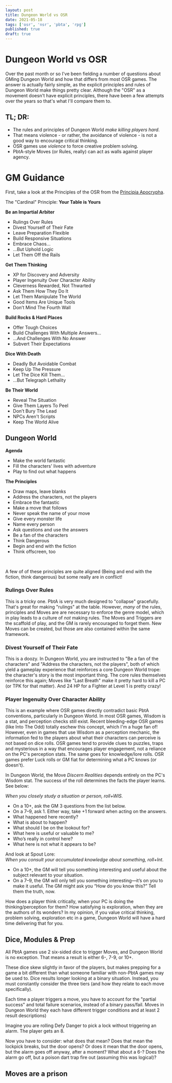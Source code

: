 ```yaml
---
layout: post
title: Dungeon World vs OSR
date: 2021-05-18
tags: ['osr', 'nsr', 'pbta', 'rpg']
published: true
draft: true
---
```


# Dungeon World vs OSR

Over the past month or so I've been fielding a number of questions about GMing Dungeon World and how that differs from most OSR games. The answer is actually fairly simple, as the explicit principles and rules of Dungeon World make things pretty clear. Although the "OSR" as a movement doesn't have explicit principles, there have been a few attempts over the years so that's what I'll compare them to.

## TL; DR:
- The rules and principles of Dungeon World _make killing players hard_.
- That means violence - or rather, the avoidance of violence - is not a good way to encourage critical thinking.
- OSR games use _violence_ to force creative problem solving.
- PbtA-style Moves (or Rules, really) can act as walls against player agency.


# GM Guidance
First, take a look at the Principles of the OSR from the [Principia Apocrypha](https://lithyscaphe.blogspot.com/p/principia-apocrypha.html).

The "Cardinal" Principle: **Your Table is Yours**

**Be an Impartial Arbiter**
- Rulings Over Rules
- Divest Yourself of Their Fate
- Leave Preparation Flexible
- Build Responsive Situations
- Embrace Chaos...
- ...But Uphold Logic
- Let Them Off the Rails

**Get Them Thinking**
- XP for Discovery and Adversity
- Player Ingenuity Over Character Ability
- Cleverness Rewarded, Not Thwarted
- Ask Them How They Do It
- Let Them Manipulate The World
- Good Items Are Unique Tools
- Don’t Mind The Fourth Wall

**Build Rocks & Hard Places**
- Offer Tough Choices
- Build Challenges With Multiple Answers...
- ...And Challenges With No Answer
- Subvert Their Expectations

**Dice With Death**
- Deadly But Avoidable Combat
- Keep Up The Pressure
- Let The Dice Kill Them...
- ...But Telegraph Lethality

**Be Their World**
- Reveal The Situation
- Give Them Layers To Peel
- Don’t Bury The Lead
- NPCs Aren't Scripts
- Keep The World Alive

## Dungeon World

**Agenda**
- Make the world fantastic
- Fill the characters' lives with adventure
- Play to find out what happens

**The Principles**
- Draw maps, leave blanks
- Address the characters, not the players
- Embrace the fantastic
- Make a move that follows
- Never speak the name of your move
- Give every monster life
- Name every person
- Ask questions and use the answers
- Be a fan of the characters
- Think Dangerous
- Begin and end with the fiction
- Think offscreen, too

<br>

A few of of these principles are quite aligned (Being and end with the fiction, think dangerous) but some really are in conflict!

### Rulings Over Rules
This is a tricky one. PbtA is very much designed to "collapse" gracefully. That's great for making "rulings" at the table. However, _many_ of the rules, principles and Moves are are necessary to enforce the genre model, which in play leads to a culture of _not_ making rules. The Moves and Triggers are the scaffold of play, and the GM is rarely encouraged to forget them. New Moves can be created, but those are also contained within the same framework.

### Divest Yourself of Their Fate
This is a doozy. In Dungeon World, you are instructed to "Be a fan of the characters" and "Address the characters, not the players", both of which yield a gameplay experience that reinforces a core Dungeon World trope: the character's story is the most important thing. The core rules themselves reinforce this again; Moves like "Last Breath" make it pretty hard to kill a PC (or TPK for that matter). And 24 HP for a Fighter at Level 1 is pretty crazy!

### Player Ingenuity Over Character Ability
This is an example where OSR games directly contradict basic PbtA conventions, particularly in Dungeon World. In most OSR games, Wisdom is a stat, and perception checks still exist. Recent bleeding-edge OSR games (like Into The Odd) totally eschew this concept, which I'm a huge fan of! However, even in games that use Wisdom as a perception mechanic, the information fed to the players about what their characters can perceive is not based on dice rolls. OSR games tend to provide clues to puzzles, traps and mysterious in a way that encourages player engagement, not a reliance on the PC's perception stats. The same goes for knowledge/lore rolls. OSR games prefer Luck rolls or GM fiat for determining what a PC knows (or doesn't).

In Dungeon World, the Move _Discern Realities_ depends entirely on the PC's Wisdom stat. The success of the roll determines the facts the player learns. See below:

_When you closely study a situation or person, roll+WIS._
- On a 10+, ask the GM 3 questions from the list below.
- On a 7–9, ask 1.
Either way, take +1 forward when acting on the answers.
- What happened here recently?
- What is about to happen?
- What should I be on the lookout for?
- What here is useful or valuable to me?
- Who’s really in control here?
- What here is not what it appears to be?

And look at Spout Lore:  
_When you consult your accumulated knowledge about something, roll+Int._
- On a 10+, the GM will tell you something interesting and useful about the subject relevant to your situation.
- On a 7–9, the GM will only tell you something interesting—it’s on you to make it useful. The GM might ask you “How do you know this?” Tell them the truth, now.

How does a player think critically, when your PC is doing the thinking/perception for them? How satisfying is exploration, when they are the authors of its wonders? In my opinion, if you value critical thinking, problem solving, exploration etc in a game, Dungeon World will have a hard time delivering that for you.  

## Dice, Modules & Prep
All PbtA games use 2 six-sided dice to trigger Moves, and Dungeon World is no exception. That means a result is either 6-, 7-9, or 10+.

These dice skew slightly in favor of the players, but makes prepping for a game a bit different than what someone familiar with non-PbtA games may be used to. Dice results longer looking at a binary situation. Instead, you must constantly consider the three tiers (and how they relate to each move specifically).

Each time a player triggers a move, you have to account for the "partial success" and total failure scenarios, instead of a binary pass/fail. Moves in Dungeon World they each have different trigger conditions and at least 2 result descriptions)

Imagine you are rolling Defy Danger to pick a lock without triggering an alarm. The player gets an 8.

Now you have to consider: what does that mean? Does that mean the lockpick breaks, but the door opens? Or does it mean that the door opens, but the alarm goes off anyway, after a moment? What about a 6-? Does the alarm go off, but a poison dart trap fire out (assuming this was logical)?

## Moves are a prison
